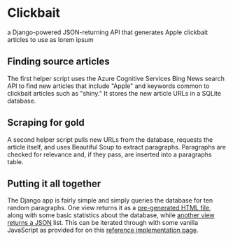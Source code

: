 # Clickbait
a Django-powered JSON-returning API that generates Apple clickbait articles to use as lorem ipsum

## Finding source articles

The first helper script uses the Azure Cognitive Services Bing News search API to find new articles that include "Apple" and keywords common to clickbait articles such as "shiny." It stores the new article URLs in a SQLite database.

## Scraping for gold

A second helper script pulls new URLs from the database, requests the article itself, and uses Beautiful Soup to extract paragraphs. Paragraphs are checked for relevance and, if they pass, are inserted into a paragraphs table.

## Putting it all together

The Django app is fairly simple and simply queries the database for ten random paragraphs. One view returns it as a [pre-generated HTML file](https://api.lennon.dev), along with some basic statistics about the database, while [another view returns a JSON](https://api.lennon.dev/json) list. This can be iterated through with some vanilla JavaScript as provided for on this [reference implementation page](https://lennon.dev/reader.html).



